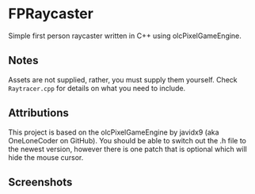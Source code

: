 # FPRaycaster
Simple first person raycaster written in C++ using olcPixelGameEngine.

## Notes
Assets are not supplied, rather, you must supply them yourself. Check `Raytracer.cpp` for details on what you need to include.

## Attributions
This project is based on the olcPixelGameEngine by javidx9 (aka OneLoneCoder on GitHub). You should be able to switch out the .h file to the newest version, however there is one patch that is optional which will hide the mouse cursor.

## Screenshots
<coming soon>
